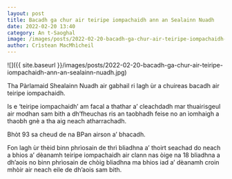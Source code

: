 ```yaml
---
layout: post
title: Bacadh ga chur air teiripe iompachaidh ann an Sealainn Nuadh
date: 2022-02-20 13:40
category: An t-Saoghal
image: /images/posts/2022-02-20-bacadh-ga-chur-air-teiripe-iompachaidh-ann-an-sealainn-nuadh.jpg
author: Crìstean MacMhìcheil
---
```


![]({{ site.baseurl }}/images/posts/2022-02-20-bacadh-ga-chur-air-teiripe-iompachaidh-ann-an-sealainn-nuadh.jpg)

Tha Pàrlamaid Shealainn Nuadh air gabhail ri lagh ùr a chuireas bacadh air teiripe iompachaidh.

Is e ‘teiripe iompachaidh’ am facal a thathar a’ cleachdadh mar thuairisgeul air modhan sam bith a dh’fheuchas ris an taobhadh feise no an ìomhaigh a thaobh gnè a tha aig neach atharrachadh.

Bhòt 93 sa cheud de na BPan airson a’ bhacadh.

Fon lagh ùr thèid binn phrìosain de thrì bliadhna a’ thoirt seachad do neach a bhios a’ dèanamh teiripe iompachaidh air clann nas òige na 18 bliadhna a dh’aois no binn phrìosain de chòig bliadhna ma bhios iad a’ dèanamh croin mhòir air neach eile de dh’aois sam bith.
